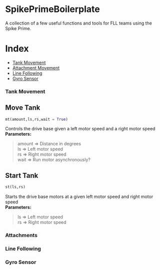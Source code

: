 # SpikePrimeBoilerplate
A collection of a few useful functions and tools for FLL teams using the Spike Prime.
  
# Index
  - [Tank Movement](#tank-movement)
  - [Attachment Movement](#attachments)
  - [Line Following](#line-following)
  - [Gyro Sensor](#gyro-sensor)
  
### Tank Movement

## Move Tank 

```python
mt(amount,ls,rs,wait = True)
```

Controls the drive base given a left motor speed and a right motor speed  
<b>Parameters:</b>  
>amount => Distance in degrees  
>ls => Left motor speed  
>rs => Right motor speed  
>wait => Run motor asynchronously?  

## Start Tank 

```python
st(ls,rs)
```

Starts the drive base motors at a given left motor speed and right motor speed  
<b>Parameters:</b>  
>ls => Left motor speed  
>rs => Right motor speed  

### Attachments

### Line Following

### Gyro Sensor
